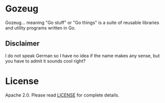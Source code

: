 # Gozeug

Gozeug... meaning "Go stuff" or "Go things" is a suite of reusable libraries and utility programs written in Go.

## Disclaimer

I do not speak German so I have no idea if the name makes any sense, but you have to admit it sounds cool right?

# License

Apache 2.0. Please read [LICENSE](LICENSE) for complete details.
